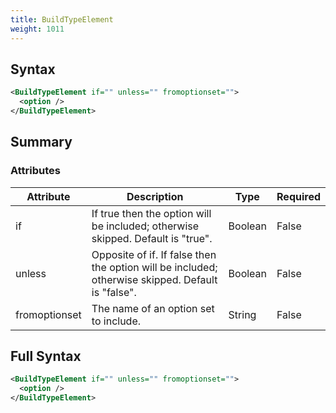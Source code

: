 ```yaml
---
title: BuildTypeElement
weight: 1011
---
```

## Syntax
```xml
<BuildTypeElement if="" unless="" fromoptionset="">
  <option />
</BuildTypeElement>
```
## Summary ##



### Attributes
| Attribute | Description | Type | Required |
| --------- | ----------- | ---- | -------- |
| if | If true then the option will be included; otherwise skipped. Default is &quot;true&quot;. | Boolean | False |
| unless | Opposite of if.  If false then the option will be included; otherwise skipped. Default is &quot;false&quot;. | Boolean | False |
| fromoptionset | The name of an option set to include. | String | False |

## Full Syntax
```xml
<BuildTypeElement if="" unless="" fromoptionset="">
  <option />
</BuildTypeElement>
```

